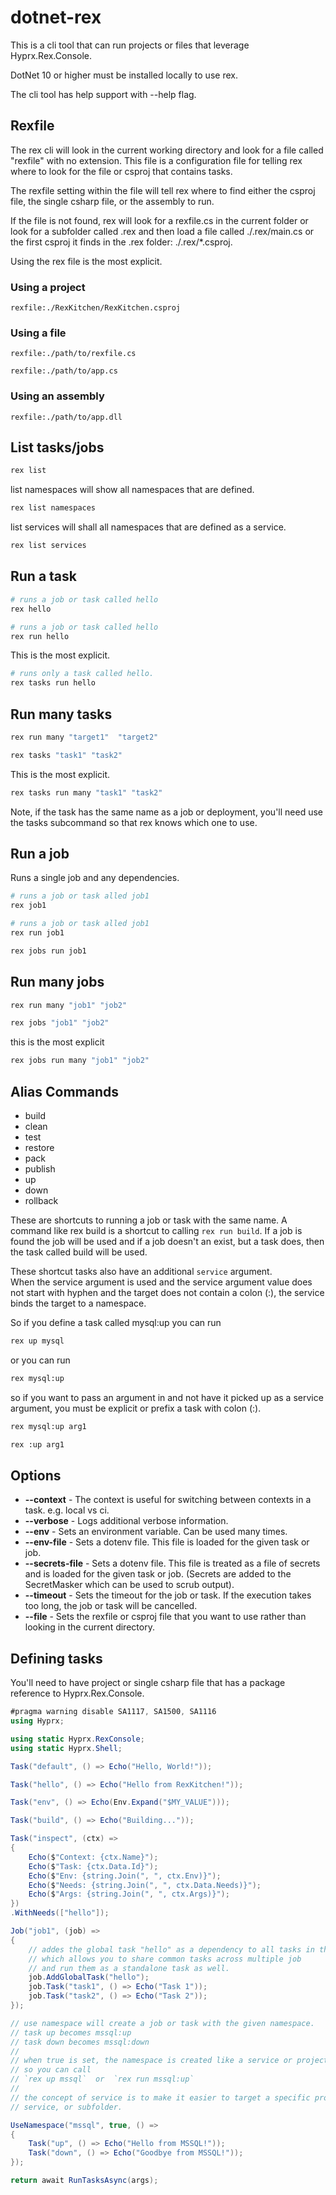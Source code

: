 # dotnet-rex

This is a cli tool that can run projects or files that leverage Hyprx.Rex.Console.

DotNet 10 or higher must be installed locally to use rex.

The cli tool has help support with --help flag.

## Rexfile

The rex cli will look in the current working directory and look for a file called
"rexfile" with no extension. This file is a configuration file for telling rex
where to look for the file or csproj that contains tasks.

The rexfile setting within the file will tell rex where to find either the
csproj file, the single csharp file, or the assembly to run.

If the file is not found, rex will look for a rexfile.cs in the current folder
or look for a subfolder called .rex and then load a file called ./.rex/main.cs
or the first csproj it finds in the .rex folder: ./.rex/*.csproj.

Using the rex file is the most explicit.

### Using a project

```text
rexfile:./RexKitchen/RexKitchen.csproj
```

### Using a file

```text
rexfile:./path/to/rexfile.cs
```

```text
rexfile:./path/to/app.cs
```

### Using an assembly

```text
rexfile:./path/to/app.dll
```

## List tasks/jobs

```bash
rex list
```

list namespaces will show all namespaces that are defined.

```bash
rex list namespaces
```

list services will shall all namespaces that are defined as a service.

```bash
rex list services
```

## Run a task

```bash
# runs a job or task called hello
rex hello
```

```bash
# runs a job or task called hello
rex run hello
```

This is the most explicit.

```bash
# runs only a task called hello.
rex tasks run hello
```

## Run many tasks

```bash
rex run many "target1"  "target2"
```

```bash
rex tasks "task1" "task2"
```

This is the most explicit.

```bash
rex tasks run many "task1" "task2"
```

Note, if the task has the same name as a job or deployment, you'll need use
the tasks subcommand so that rex knows which one to use.

## Run a job

Runs a single job and any dependencies.

```bash
# runs a job or task alled job1
rex job1
```

```bash
# runs a job or task alled job1
rex run job1
```

```bash
rex jobs run job1
```

## Run many jobs

```bash
rex run many "job1" "job2"
```

```bash
rex jobs "job1" "job2"
```

this is the most explicit

```bash
rex jobs run many "job1" "job2"
```

## Alias Commands

- build
- clean
- test
- restore
- pack
- publish
- up
- down
- rollback

These are shortcuts to running a job or task with the same name. A command like
rex build is a shortcut to calling `rex run build`.  If a job is found the job
will be used and if a job doesn't an exist, but a task does, then the task called
build will be used.

These shortcut tasks also have an additional `service` argument.  
When the service argument is used and the service
argument value does not start with hyphen and the target does not contain a colon (:), the service
binds the target to a namespace.

So if you define a task called mysql:up you can run

```bash
rex up mysql
```

or you can run

```bash
rex mysql:up
```

so if you want to pass an argument in and not have it picked up as a service argument, you must
be explicit or prefix a task with colon (:).

```bash
rex mysql:up arg1
```

```bash
rex :up arg1
```

## Options

- **--context** - The context is useful for switching between contexts in a task. e.g. local vs ci.
- **--verbose** - Logs additional verbose information.
- **--env** - Sets an environment variable. Can be used many times.
- **--env-file** - Sets a dotenv file.  This file is loaded for the given task or job.
- **--secrets-file** - Sets a dotenv file. This file is treated as a file of secrets and is loaded for the given task or job.
   (Secrets are added to the SecretMasker which can be used to scrub output).
- **--timeout** - Sets the timeout for the job or task. If the execution takes too long, the job or task will be cancelled.
- **--file** - Sets the rexfile or csproj file that you want to use rather than looking in the current directory.

## Defining tasks

You'll need to have project or single csharp file that has a package reference to Hyprx.Rex.Console.

```cs
#pragma warning disable SA1117, SA1500, SA1116
using Hyprx;

using static Hyprx.RexConsole;
using static Hyprx.Shell;

Task("default", () => Echo("Hello, World!"));

Task("hello", () => Echo("Hello from RexKitchen!"));

Task("env", () => Echo(Env.Expand("$MY_VALUE")));

Task("build", () => Echo("Building..."));

Task("inspect", (ctx) =>
{
    Echo($"Context: {ctx.Name}");
    Echo($"Task: {ctx.Data.Id}");
    Echo($"Env: {string.Join(", ", ctx.Env)}");
    Echo($"Needs: {string.Join(", ", ctx.Data.Needs)}");
    Echo($"Args: {string.Join(", ", ctx.Args)}");
})
.WithNeeds(["hello"]);

Job("job1", (job) =>
{
    // addes the global task "hello" as a dependency to all tasks in this job
    // which allows you to share common tasks across multiple job
    // and run them as a standalone task as well.
    job.AddGlobalTask("hello");
    job.Task("task1", () => Echo("Task 1"));
    job.Task("task2", () => Echo("Task 2"));
});

// use namespace will create a job or task with the given namespace.
// task up becomes mssql:up
// task down becomes mssql:down
//
// when true is set, the namespace is created like a service or project.
// so you can call
// `rex up mssql`  or  `rex run mssql:up`
//
// the concept of service is to make it easier to target a specific project
// service, or subfolder.

UseNamespace("mssql", true, () =>
{
    Task("up", () => Echo("Hello from MSSQL!"));
    Task("down", () => Echo("Goodbye from MSSQL!"));
});

return await RunTasksAsync(args);
```
